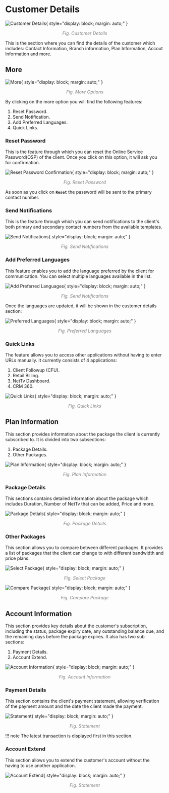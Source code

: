 # Customer Details
![Customer Details](img/customer-details.png){ style="display: block; margin: auto;" }

<div align="center">
<i style="font-size: 14px; color: grey;">Fig. Customer Details</i>
</div>

This is the section where you can find the details of the customer which includes: Contact Information, Branch information, Plan Information, Accout Information and more.

## More

![More](img/more-options.png){ style="display: block; margin: auto;" }

<div align="center">
<i style="font-size: 14px; color: grey;">Fig. More Options</i>
</div>

By clicking on the more option you will find the following features:

1. Reset Password.
1. Send Notification.
1. Add Preferred Languages.
1. Quick Links.

### Reset Password

This is the feature through which you can reset the Online Service Password(OSP) of the client. Once you click on this option, it will ask you for confirmation.

![Reset Password Confirmation](img/reset-password-prompt.png){ style="display: block; margin: auto;" }

<div align="center">
<i style="font-size: 14px; color: grey;">Fig. Reset Password</i>
</div>

As soon as you click on **`Reset`** the password will be sent to the primary contact number.

### Send Notifications

This is the feature through which you can send notifications to the client's both primary and secondary contact numbers from the available templates. 

![Send Notifications](img/send-notifications.png){ style="display: block; margin: auto;" }

<div align="center">
<i style="font-size: 14px; color: grey;">Fig. Send Notifications</i>
</div>

### Add Preferred Languages

This feature enables you to add the language preferred by the client for communication. You can select multiple languages available in the list.

![Add Preferred Languages](img/add-preferred-languages.png){ style="display: block; margin: auto;" }

<div align="center">
<i style="font-size: 14px; color: grey;">Fig. Send Notifications</i>
</div>

Once the languages are updated, it will be shown in the customer details section:

![Preferred Languages](img/preferred-languages.png){ style="display: block; margin: auto;" }

<div align="center">
<i style="font-size: 14px; color: grey;">Fig. Preferred Languages</i>
</div>


### Quick Links

The feature allows you to access other applications without having to enter URLs manually. It currently consists of 4 applications:

1. Client Followup (CFU).
1. Retail Billing.
1. NetTv Dashboard.
1. CRM 360.


<!-- NEED TO CHANGE IMAGE -->
![Quick Links](img/customer-quick-links.png){ style="display: block; margin: auto;" }

<div align="center">
<i style="font-size: 14px; color: grey;">Fig. Quick Links</i>
</div>

## Plan Information

This section provides information about the package the client is currently subscribed to. It is divided into two subsections: 

1. Package Details.
1. Other Packages.

![Plan Information](img/plan-information.png){ style="display: block; margin: auto;" }

<div align="center">
<i style="font-size: 14px; color: grey;">Fig. Plan Information</i>
</div>

### Package Details
 This sections contains detailed information about the package which includes Duration, Number of NetTv that can be added, Price and more.

<!-- NEED TO CHANGE IMAGE -->
![Package Detials](img/package-details.png){ style="display: block; margin: auto;" }

<div align="center">
<i style="font-size: 14px; color: grey;">Fig. Package Details</i>
</div>

<!-- NEED TO CHANGE IMAGE -->
### Other Packages
 This section allows you to compare between different packages. It provides a list of packages that the client can change to with different bandwidth and price plans.

![Select Package](img/select-package.png){ style="display: block; margin: auto;" }

<div align="center">
<i style="font-size: 14px; color: grey;">Fig. Select Package</i>
</div>

![Compare Package](img/compare-package.png){ style="display: block; margin: auto;" }

<div align="center">
<i style="font-size: 14px; color: grey;">Fig. Compare Package</i>
</div>

<!-- NEED TO CHANGE IMAGE -->

## Account Information

 This section provides key details about the customer's subscription, including the status, package expiry date, any outstanding balance due, and the remaining days before the package expires. It also has two sub sections: 

1. Payment Details.
1. Account Extend.

![Account Information](img/account-information.png){ style="display: block; margin: auto;" }

<div align="center">
<i style="font-size: 14px; color: grey;">Fig. Account Information</i>
</div>


<!-- NEED TO CHANGE IMAGE -->
### Payment Details

 This section contains the client's payment statement, allowing verification of the payment amount and the date the client made the payment.

![Statement](img/statement.png){ style="display: block; margin: auto;" }

<div align="center">
<i style="font-size: 14px; color: grey;">Fig. Statement</i>
</div>

!!! note
    The latest transaction is displayed first in this section.

### Account Extend

 This section allows you to extend the customer's account without the having to use another application.

![Account Extend](img/account-extend.png){ style="display: block; margin: auto;" }

<div align="center">
<i style="font-size: 14px; color: grey;">Fig. Statement</i>
</div>